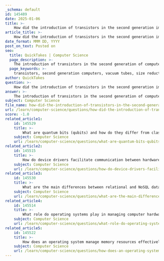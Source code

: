 ```yaml
---
_schema: default
id: 145489
date: 2025-01-06
title: >-
    How did the introduction of transistors in the second generation improve computer hardware?
article_title: >-
    How did the introduction of transistors in the second generation improve computer hardware?
date_format: MMM DD, YYYY
post_on_text: Posted on
seo:
  title: QuickTakes | Computer Science
  page_description: >-
    The introduction of transistors in the second generation of computers greatly improved hardware by reducing size, increasing reliability, lowering power consumption, enhancing performance, and decreasing costs.
  page_keywords: >-
    transistors, second generation computers, vacuum tubes, size reduction, reliability, power consumption, performance, cost efficiency, programming advances, computer hardware
author: QuickTakes
question: >-
    How did the introduction of transistors in the second generation improve computer hardware?
answer: >-
    The introduction of transistors in the second generation of computers (approximately 1950s to 1960s) significantly improved computer hardware in several key ways:\n\n1. **Size Reduction**: Transistors are much smaller than vacuum tubes, which were used in the first generation of computers. This miniaturization allowed for the development of smaller and more compact computer systems, making them more practical for various applications.\n\n2. **Increased Reliability**: Transistors are more reliable than vacuum tubes. They have a longer lifespan and are less prone to failure, which improved the overall reliability of computers. This reliability was crucial for businesses and organizations that depended on consistent performance.\n\n3. **Lower Power Consumption**: Transistors consume significantly less power compared to vacuum tubes. This reduction in power requirements not only made computers more energy-efficient but also reduced the heat generated by the systems, which was a major issue with vacuum tube technology.\n\n4. **Enhanced Performance**: The transition to transistors allowed for the development of more advanced instruction sets and improved processing capabilities. For example, the introduction of 8-bit microprocessors, such as the Intel 8085 and Motorola 6800, enabled more efficient data handling and increased performance compared to their vacuum tube predecessors.\n\n5. **Cost Efficiency**: The manufacturing process for transistors is less expensive than that for vacuum tubes. As a result, the overall cost of producing computers decreased, making them more accessible to a wider range of users and organizations.\n\n6. **Facilitation of Programming Advances**: The reliability and efficiency of transistor-based computers allowed for the development of assembly language and early high-level programming languages, which made programming more accessible and efficient.\n\nIn summary, the introduction of transistors marked a pivotal shift in computer hardware, leading to smaller, more reliable, and more efficient systems that laid the groundwork for future advancements in computing technology.
subject: Computer Science
file_name: how-did-the-introduction-of-transistors-in-the-second-generation-improve-computer-hardware.md
url: /learn/computer-science/questions/how-did-the-introduction-of-transistors-in-the-second-generation-improve-computer-hardware
score: -1.0
related_article1:
    id: 145529
    title: >-
        What are quantum bits (qubits) and how do they differ from classical bits?
    subject: Computer Science
    url: /learn/computer-science/questions/what-are-quantum-bits-qubits-and-how-do-they-differ-from-classical-bits
related_article2:
    id: 145515
    title: >-
        How do device drivers facilitate communication between hardware and the operating system?
    subject: Computer Science
    url: /learn/computer-science/questions/how-do-device-drivers-facilitate-communication-between-hardware-and-the-operating-system
related_article3:
    id: 145530
    title: >-
        What are the main differences between relational and NoSQL databases?
    subject: Computer Science
    url: /learn/computer-science/questions/what-are-the-main-differences-between-relational-and-nosql-databases
related_article4:
    id: 145514
    title: >-
        What role do operating systems play in managing computer hardware resources?
    subject: Computer Science
    url: /learn/computer-science/questions/what-role-do-operating-systems-play-in-managing-computer-hardware-resources
related_article5:
    id: 145522
    title: >-
        How does an operating system manage memory resources effectively?
    subject: Computer Science
    url: /learn/computer-science/questions/how-does-an-operating-system-manage-memory-resources-effectively
---
```


&nbsp;